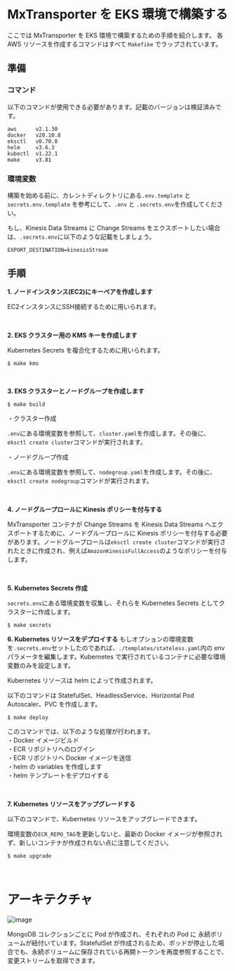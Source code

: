 # MxTransporter を EKS 環境で構築する

ここでは MxTransporter を EKS 環境で構築するための手順を紹介します。
各 AWS リソースを作成するコマンドはすべて ```Makefike``` でラップされています。

## 準備
### コマンド
以下のコマンドが使用できる必要があります。記載のバージョンは検証済みです。

```
aws      v2.1.30
docker   v20.10.8
eksctl   v0.70.0
helm     v3.6.3
kubectl  v1.22.1
make     v3.81
```

### 環境変数
構築を始める前に、カレントディレクトリにある```.env.template``` と ```secrets.env.template``` を参考にして、```.env``` と ```.secrets.env```を作成してください。

もし、Kinesis Data Streams に Change Streams をエクスポートしたい場合は、```.secrets.env```に以下のような記載をしましょう。

```
EXPORT_DESTINATION=kinesisStream
```

## 手順
**1. ノードインスタンス(EC2)にキーペアを作成します**

EC2インスタンスにSSH接続するために用いられます。

<br>

**2. EKS クラスター用の KMS キーを作成します**

Kubernetes Secrets を複合化するために用いられます。

```
$ make kms
```

<br>

**3. EKS クラスターとノードグループを作成します**

```
$ make build
```

・クラスター作成

```.env```にある環境変数を参照して、```cluster.yaml```を作成します。その後に、```eksctl create cluster```コマンドが実行されます。

・ノードグループ作成

```.env```にある環境変数を参照して、```nodegroup.yaml```を作成します。その後に、```eksctl create nodegroup```コマンドが実行されます。

<br>

**4. ノードグループロールに Kinesis ポリシーを付与する**

MxTransporter コンテナが Change Streams を Kinesis Data Streams へエクスポートするために、ノードグループロールに Kinesis ポリシーを付与する必要があります。ノードグループロールは```eksctl create cluster```コマンドが実行されたときに作成され、例えば```AmazonKinesisFullAccess```のようなポリシーを付与します。

<br>

**5. Kubernetes Secrets 作成**

```secrets.env```にある環境変数を収集し、それらを Kubernetes Secrets としてクラスターに作成します。

```
$ make secrets
```

**6. Kubernetes リソースをデプロイする**
もしオプションの環境変数を```.secrets.env```セットしたのであれば、```./templates/stateless.yaml```内の env パラメータを編集します。Kubernetes で実行されているコンテナに必要な環境変数のみを設定します。

Kubernetes リソースは helm によって作成されます。

以下のコマンドは StatefulSet、HeadlessService、Horizontal Pod Autoscaler、PVC を作成します。

```
$ make deploy
```

このコマンドでは、以下のような処理が行われます。<br>
・Docker イメージビルド<br>
・ECR リポジトリへのログイン<br>
・ECR リポジトリへ Docker イメージを送信<br>
・helm の variables を作成します<br>
・helm テンプレートをデプロイする<br>

<br>

**7. Kubernetes リソースをアップグレードする**

以下のコマンドで、Kubernetes リソースをアップグレードできます。

環境変数の```ECR_REPO_TAG```を更新しないと、最新の Docker イメージが参照されず、新しいコンテナが作成されない点に注意してください。

```
$ make upgrade
```

<br>

# アーキテクチャ

![image](https://user-images.githubusercontent.com/37132477/141406354-2616bdf9-8f19-4d3f-b752-23ecaeae2611.png)

MongoDB コレクションごとに Pod が作成され、それぞれの Pod に 永続ボリュームが紐付いています。StatefulSet が作成されるため、ポッドが停止した場合でも、永続ボリュームに保存されている再開トークンを再度参照することで、変更ストリームを取得できます。
